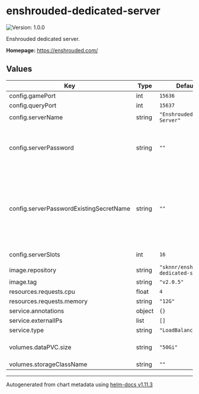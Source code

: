 # enshrouded-dedicated-server

![Version: 1.0.0](https://img.shields.io/badge/Version-1.0.0-informational?style=flat-square)

Enshrouded dedicated server.

**Homepage:** <https://enshrouded.com/>

## Values

| Key | Type | Default | Description |
|-----|------|---------|-------------|
| config.gamePort | int | `15636` |  |
| config.queryPort | int | `15637` |  |
| config.serverName | string | `"Enshrouded Server"` | Server name |
| config.serverPassword | string | `""` | Server password. If not set, password will be generated randomly. |
| config.serverPasswordExistingSecretName | string | `""` | Existing secret name for server password. Must contain key named "password". If set `serverPassword` will be ignored. |
| config.serverSlots | int | `16` | Number of server slots |
| image.repository | string | `"sknnr/enshrouded-dedicated-server"` |  |
| image.tag | string | `"v2.0.5"` |  |
| resources.requests.cpu | float | `4` |  |
| resources.requests.memory | string | `"12G"` |  |
| service.annotations | object | `{}` |  |
| service.externalIPs | list | `[]` |  |
| service.type | string | `"LoadBalancer"` |  |
| volumes.dataPVC.size | string | `"50Gi"` | Size of the persistent volume |
| volumes.storageClassName | string | `""` |  |

----------------------------------------------
Autogenerated from chart metadata using [helm-docs v1.11.3](https://github.com/norwoodj/helm-docs/releases/v1.11.3)
